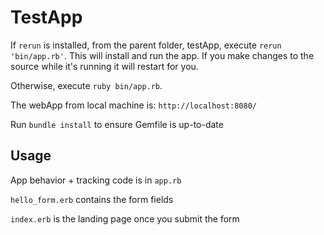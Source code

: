 # TestApp

If  `rerun` is installed, from the parent folder, testApp, execute `rerun 'bin/app.rb'`. This will install and run the app. If you make changes to the source while it's running it will restart for you.

Otherwise, execute `ruby bin/app.rb`.

The webApp from local machine is: `http://localhost:8080/`

Run `bundle install` to ensure Gemfile is up-to-date

## Usage

App behavior + tracking code is in `app.rb`

`hello_form.erb` contains the form fields

`index.erb` is the landing page once you submit the form
